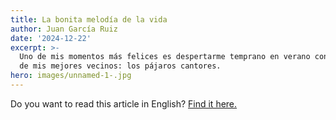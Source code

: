 ```yaml
---
title: La bonita melodía de la vida
author: Juan García Ruiz
date: '2024-12-22'
excerpt: >-
  Uno de mis momentos más felices es despertarme temprano en verano con el canto
  de mis mejores vecinos: los pájaros cantores. 
hero: images/unnamed-1-.jpg
---
```

<span class="clarification-box"> Do you want to read this article in English? <a href="/The-beautiful-melody-of-life">Find it here.</a> </span>
